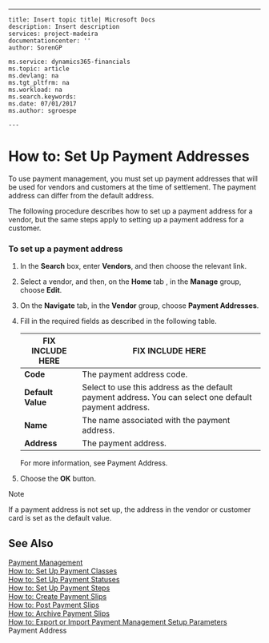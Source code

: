 ---
    title: Insert topic title| Microsoft Docs
    description: Insert description
    services: project-madeira
    documentationcenter: ''
    author: SorenGP

    ms.service: dynamics365-financials
    ms.topic: article
    ms.devlang: na
    ms.tgt_pltfrm: na
    ms.workload: na
    ms.search.keywords:
    ms.date: 07/01/2017
    ms.author: sgroespe

    ---
# How to: Set Up Payment Addresses
To use payment management, you must set up payment addresses that will be used for vendors and customers at the time of settlement. The payment address can differ from the default address.  
  
 The following procedure describes how to set up a payment address for a vendor, but the same steps apply to setting up a payment address for a customer.  
  
### To set up a payment address  
  
1.  In the **Search** box, enter **Vendors**, and then choose the relevant link.  
  
2.  Select a vendor, and then, on the **Home** tab , in the **Manage** group, choose **Edit**.  
  
3.  On the **Navigate** tab, in the **Vendor** group, choose **Payment Addresses**.  
  
4.  Fill in the required fields as described in the following table.  
  
    |FIX INCLUDE HERE<!--[!INCLUDE[bp_tablefield](../../ApplicationDesign/includes/bp_tablefield_md.md)] -->|FIX INCLUDE HERE<!--[!INCLUDE[bp_tabledescription](../../ApplicationDesign/includes/bp_tabledescription_md.md)] -->|  
    |---------------------------------|---------------------------------------|  
    |**Code**|The payment address code.|  
    |**Default Value**|Select to use this address as the default payment address. You can select one default payment address.|  
    |**Name**|The name associated with the payment address.|  
    |**Address**|The payment address.|  
  
     For more information, see Payment Address.  
  
5.  Choose the **OK** button.  
  
> [!NOTE]  
>  If a payment address is not set up, the address in the vendor or customer card is set as the default value.  
  
## See Also  
 [Payment Management](../../LocalFunctionalityForMicrosoftDynamicsNav2016/France/payment-management.md)   
 [How to: Set Up Payment Classes](../../LocalFunctionalityForMicrosoftDynamicsNav2016/France/how-to-set-up-payment-classes.md)   
 [How to: Set Up Payment Statuses](../../LocalFunctionalityForMicrosoftDynamicsNav2016/France/how-to-set-up-payment-statuses.md)   
 [How to: Set Up Payment Steps](../../LocalFunctionalityForMicrosoftDynamicsNav2016/France/how-to-set-up-payment-steps.md)   
 [How to: Create Payment Slips](../../LocalFunctionalityForMicrosoftDynamicsNav2016/France/how-to-create-payment-slips.md)   
 [How to: Post Payment Slips](../../LocalFunctionalityForMicrosoftDynamicsNav2016/France/how-to-post-payment-slips.md)   
 [How to: Archive Payment Slips](../../LocalFunctionalityForMicrosoftDynamicsNav2016/France/how-to-archive-payment-slips.md)   
 [How to: Export or Import Payment Management Setup Parameters](../../LocalFunctionalityForMicrosoftDynamicsNav2016/France/how-to-export-or-import-payment-management-setup-parameters.md)   
 Payment Address